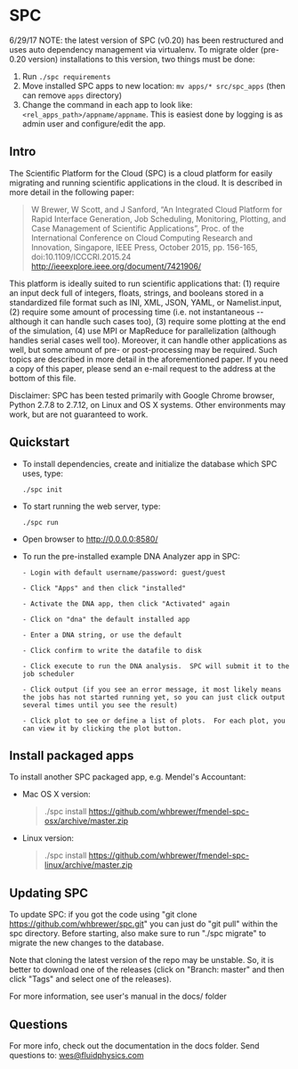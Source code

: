 # SPC

6/29/17 NOTE: the latest version of SPC (v0.20) has been restructured and uses auto dependency management via virtualenv.  To migrate older (pre-0.20 version) installations to this version, two things must be done:

1. Run `./spc requirements`
2. Move installed SPC apps to new location: `mv apps/* src/spc_apps` (then can remove `apps` directory)
3. Change the command in each app to look like: `<rel_apps_path>/appname/appname`.  This is easiest done by logging is as admin user and configure/edit the app.

## Intro

The Scientific Platform for the Cloud (SPC) is a cloud platform for easily migrating and running scientific applications in the cloud.  It is described in more detail in the following paper:

  > W Brewer, W Scott, and J Sanford, “An Integrated Cloud Platform for Rapid Interface Generation, Job Scheduling, Monitoring, Plotting, and Case Management of Scientific Applications”, Proc. of the International Conference on Cloud Computing Research and Innovation, Singapore, IEEE Press, October 2015, pp. 156-165, doi:10.1109/ICCCRI.2015.24 http://ieeexplore.ieee.org/document/7421906/

This platform is ideally suited to run scientific applications that: (1) require an input deck full of integers, floats, strings, and booleans stored in a standardized file format such as INI, XML, JSON, YAML, or Namelist.input, (2) require some amount of processing time (i.e. not instantaneous -- although it can handle such cases too), (3) require some plotting at the end of the simulation, (4) use MPI or MapReduce for parallelization (although handles serial cases well too).  Moreover, it can handle other applications as well, but some amount of pre- or post-processing may be required.  Such topics are described in more detail in the aforementioned paper.  If you need a copy of this paper, please send an e-mail request to the address at the bottom of this file.

Disclaimer: SPC has been tested primarily with Google Chrome browser, Python 2.7.8 to 2.7.12, on Linux and OS X systems. Other environments may work, but are not guaranteed to work.

## Quickstart

* To install dependencies, create and initialize the database which SPC uses, type:

    `./spc init`

* To start running the web server, type:

    `./spc run`

* Open browser to http://0.0.0.0:8580/

* To run the pre-installed example DNA Analyzer app in SPC:

      - Login with default username/password: guest/guest

      - Click "Apps" and then click "installed"

      - Activate the DNA app, then click "Activated" again

      - Click on "dna" the default installed app

      - Enter a DNA string, or use the default

      - Click confirm to write the datafile to disk

      - Click execute to run the DNA analysis.  SPC will submit it to the job scheduler

      - Click output (if you see an error message, it most likely means the jobs has not started running yet, so you can just click output several times until you see the result)

      - Click plot to see or define a list of plots.  For each plot, you can view it by clicking the plot button.

## Install packaged apps

To install another SPC packaged app, e.g. Mendel's Accountant:

* Mac OS X version:

    > ./spc install https://github.com/whbrewer/fmendel-spc-osx/archive/master.zip

* Linux version:

    > ./spc install https://github.com/whbrewer/fmendel-spc-linux/archive/master.zip

## Updating SPC

To update SPC: if you got the code using "git clone https://github.com/whbrewer/spc.git"
you can just do "git pull" within the spc directory.  Before starting, also make sure
to run "./spc migrate" to migrate the new changes to the database.

Note that cloning the latest version of the repo may be unstable.  So, it is
better to download one of the releases (click on "Branch: master" and then click "Tags"
and select one of the releases).

For more information, see user's manual in the docs/ folder

## Questions

For more info, check out the documentation in the docs folder.  Send questions to: wes@fluidphysics.com
